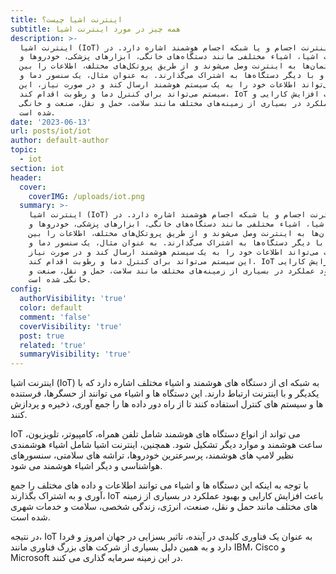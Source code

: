 ```yaml
---
title: اینترنت اشیا چیست؟
subtitle: همه چیز در مورد اینترنت اشیا
description: >-
  اینترنت اشیا (IoT) به اینترنت اجسام و یا شبکه اجسام هوشمند اشاره دارد. در
  اینترنت اشیا، اشیاء مختلفی مانند دستگاه‌های خانگی، ابزارهای پزشکی، خودروها و
  ساختمان‌ها به اینترنت وصل می‌شوند و از طریق پروتکل‌های مختلف، اطلاعات را بین
  خود و با دیگر دستگاه‌ها به اشتراک می‌گذارند. به عنوان مثال، یک سنسور دما و
  رطوبت می‌تواند اطلاعات خود را به یک سیستم هوشمند ارسال کند و در صورت نیاز، این
  سیستم می‌تواند برای کنترل دما و رطوبت اقدام کند. IoT باعث افزایش کارایی و
  بهبود عملکرد در بسیاری از زمینه‌های مختلف مانند سلامت، حمل و نقل، صنعت و خانگی
  شده است.
date: '2023-06-13'
url: posts/iot/iot
author: default-author
topic:
  - iot
section: iot
header:
  cover:
    coverIMG: /uploads/iot.png
  summary: >-
    اینترنت اشیا (IoT) به اینترنت اجسام و یا شبکه اجسام هوشمند اشاره دارد. در
    اینترنت اشیا، اشیاء مختلفی مانند دستگاه‌های خانگی، ابزارهای پزشکی، خودروها و
    ساختمان‌ها به اینترنت وصل می‌شوند و از طریق پروتکل‌های مختلف، اطلاعات را بین
    خود و با دیگر دستگاه‌ها به اشتراک می‌گذارند. به عنوان مثال، یک سنسور دما و
    رطوبت می‌تواند اطلاعات خود را به یک سیستم هوشمند ارسال کند و در صورت نیاز،
    این سیستم می‌تواند برای کنترل دما و رطوبت اقدام کند. IoT باعث افزایش کارایی
    و بهبود عملکرد در بسیاری از زمینه‌های مختلف مانند سلامت، حمل و نقل، صنعت و
    خانگی شده است.
config:
  authorVisibility: 'true'
  color: default
  comment: 'false'
  coverVisibility: 'true'
  post: true
  related: 'true'
  summaryVisibility: 'true'
---
```

اینترنت اشیا (IoT) به شبکه ای از دستگاه های هوشمند و اشیاء مختلف اشاره دارد که با یکدیگر و با اینترنت ارتباط دارند. این دستگاه ها و اشیاء می توانند از حسگرها، فرستنده ها و سیستم های کنترل استفاده کنند تا از راه دور داده ها را جمع آوری، ذخیره و پردازش کنند.



IoT می تواند از انواع دستگاه های هوشمند شامل تلفن همراه،‌ کامپیوتر، تلویزیون، ساعت هوشمند و موارد دیگر تشکیل شود. همچنین، اینترنت اشیا شامل اشیاء هوشمندی نظیر لامپ های هوشمند، پرسرعترین خودروها، تراشه های سلامتی، سنسورهای هواشناسی و دیگر اشیاء هوشمند می شود.



با توجه به اینکه این دستگاه ها و اشیاء می توانند اطلاعات و داده های مختلف را جمع آوری و به اشتراک بگذارند، IoT باعث افزایش کارایی و بهبود عملکرد در بسیاری از زمینه های مختلف مانند حمل و نقل، صنعت، انرژی، زندگی شخصی، سلامت و خدمات شهری شده است.



در نتیجه، IoT به عنوان یک فناوری کلیدی در آینده، تاثیر بسزایی در جهان امروز و فردا دارد و به همین دلیل بسیاری از شرکت های بزرگ فناوری مانند IBM، Cisco و Microsoft در این زمینه سرمایه گذاری می کنند.
